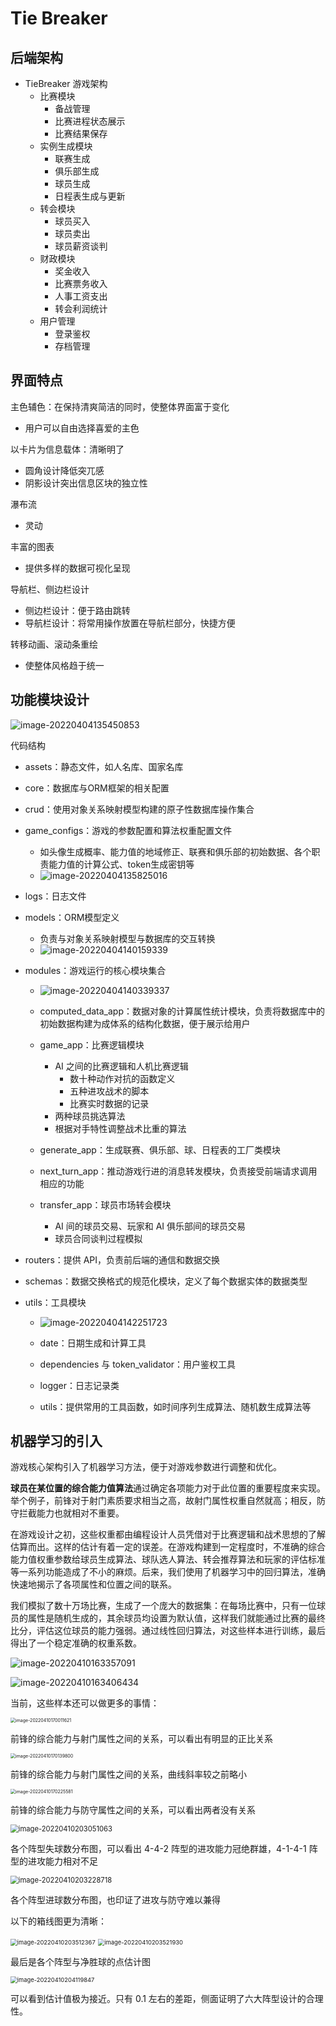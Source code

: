 



# Tie Breaker

## 后端架构

- TieBreaker 游戏架构
    - 比赛模块
        - 备战管理
        - 比赛进程状态展示
        - 比赛结果保存
    - 实例生成模块
        - 联赛生成
        - 俱乐部生成
        - 球员生成
        - 日程表生成与更新
    - 转会模块
        - 球员买入
        - 球员卖出
        - 球员薪资谈判
    - 财政模块
        - 奖金收入
        - 比赛票务收入
        - 人事工资支出
        - 转会利润统计
    - 用户管理
        - 登录鉴权
        - 存档管理

## 界面特点

主色辅色：在保持清爽简洁的同时，使整体界面富于变化

- 用户可以自由选择喜爱的主色

以卡片为信息载体：清晰明了

- 圆角设计降低突兀感
- 阴影设计突出信息区块的独立性

瀑布流

- 灵动

丰富的图表

- 提供多样的数据可视化呈现

导航栏、侧边栏设计

- 侧边栏设计：便于路由跳转
- 导航栏设计：将常用操作放置在导航栏部分，快捷方便

转移动画、滚动条重绘

- 使整体风格趋于统一

## 功能模块设计

![image-20220404135450853](https://markdown-1303167219.cos.ap-shanghai.myqcloud.com/image-20220404135450853.png)

代码结构

- assets：静态文件，如人名库、国家名库
- core：数据库与ORM框架的相关配置
- crud：使用对象关系映射模型构建的原子性数据库操作集合
- game_configs：游戏的参数配置和算法权重配置文件
    - 如头像生成概率、能力值的地域修正、联赛和俱乐部的初始数据、各个职责能力值的计算公式、token生成密钥等
    - ![image-20220404135825016](https://markdown-1303167219.cos.ap-shanghai.myqcloud.com/image-20220404135825016.png)

- logs：日志文件
- models：ORM模型定义
    - 负责与对象关系映射模型与数据库的交互转换
    - ![image-20220404140159339](https://markdown-1303167219.cos.ap-shanghai.myqcloud.com/image-20220404140159339.png)

- modules：游戏运行的核心模块集合

    - ![image-20220404140339337](https://markdown-1303167219.cos.ap-shanghai.myqcloud.com/image-20220404140339337.png)

    - computed_data_app：数据对象的计算属性统计模块，负责将数据库中的初始数据构建为成体系的结构化数据，便于展示给用户
    - game_app：比赛逻辑模块
        - AI 之间的比赛逻辑和人机比赛逻辑
            - 数十种动作对抗的函数定义
            - 五种进攻战术的脚本
            - 比赛实时数据的记录
        - 两种球员挑选算法
        - 根据对手特性调整战术比重的算法

    - generate_app：生成联赛、俱乐部、球、日程表的工厂类模块

    - next_turn_app：推动游戏行进的消息转发模块，负责接受前端请求调用相应的功能

    - transfer_app：球员市场转会模块
        - AI 间的球员交易、玩家和 AI 俱乐部间的球员交易
        - 球员合同谈判过程模拟

- routers：提供 API，负责前后端的通信和数据交换

- schemas：数据交换格式的规范化模块，定义了每个数据实体的数据类型

- utils：工具模块

    - ![image-20220404142251723](https://markdown-1303167219.cos.ap-shanghai.myqcloud.com/image-20220404142251723.png)

    - date：日期生成和计算工具
    - dependencies 与 token_validator：用户鉴权工具
    - logger：日志记录类
    - utils：提供常用的工具函数，如时间序列生成算法、随机数生成算法等

## 机器学习的引入

游戏核心架构引入了机器学习方法，便于对游戏参数进行调整和优化。

**球员在某位置的综合能力值算法**通过确定各项能力对于此位置的重要程度来实现。举个例子，前锋对于射门素质要求相当之高，故射门属性权重自然就高；相反，防守拦截能力也就相对不重要。

在游戏设计之初，这些权重都由编程设计人员凭借对于比赛逻辑和战术思想的了解估算而出。这样的估计有着一定的误差。在游戏构建到一定程度时，不准确的综合能力值权重参数给球员生成算法、球队选人算法、转会推荐算法和玩家的评估标准等一系列功能造成了不小的麻烦。后来，我们使用了机器学习中的回归算法，准确快速地揭示了各项属性和位置之间的联系。

我们模拟了数十万场比赛，生成了一个庞大的数据集：在每场比赛中，只有一位球员的属性是随机生成的，其余球员均设置为默认值，这样我们就能通过比赛的最终比分，评估这位球员的能力强弱。通过线性回归算法，对这些样本进行训练，最后得出了一个稳定准确的权重系数。

![image-20220410163357091](https://markdown-1303167219.cos.ap-shanghai.myqcloud.com/image-20220410163357091.png)

![image-20220410163406434](https://markdown-1303167219.cos.ap-shanghai.myqcloud.com/image-20220410163406434.png)

当前，这些样本还可以做更多的事情：

<img src="https://markdown-1303167219.cos.ap-shanghai.myqcloud.com/image-20220410170011621.png" alt="image-20220410170011621" style="zoom:50%;" />

前锋的综合能力与射门属性之间的关系，可以看出有明显的正比关系

<img src="https://markdown-1303167219.cos.ap-shanghai.myqcloud.com/image-20220410170139800.png" alt="image-20220410170139800" style="zoom:50%;" />

前锋的综合能力与射门属性之间的关系，曲线斜率较之前略小

<img src="https://markdown-1303167219.cos.ap-shanghai.myqcloud.com/image-20220410170225581.png" alt="image-20220410170225581" style="zoom:50%;" />

前锋的综合能力与防守属性之间的关系，可以看出两者没有关系

<img src="https://markdown-1303167219.cos.ap-shanghai.myqcloud.com/image-20220410203051063.png" alt="image-20220410203051063" style="zoom: 80%;" />

各个阵型失球数分布图，可以看出 4-4-2 阵型的进攻能力冠绝群雄，4-1-4-1 阵型的进攻能力相对不足

<img src="https://markdown-1303167219.cos.ap-shanghai.myqcloud.com/image-20220410203228718.png" alt="image-20220410203228718" style="zoom:80%;" />

各个阵型进球数分布图，也印证了进攻与防守难以兼得

以下的箱线图更为清晰：

<img src="https://markdown-1303167219.cos.ap-shanghai.myqcloud.com/image-20220410203512367.png" alt="image-20220410203512367" style="zoom:67%;" />

<img src="https://markdown-1303167219.cos.ap-shanghai.myqcloud.com/image-20220410203521930.png" alt="image-20220410203521930" style="zoom:67%;" />

最后是各个阵型与净胜球的点估计图

<img src="https://markdown-1303167219.cos.ap-shanghai.myqcloud.com/image-20220410204119847.png" alt="image-20220410204119847" style="zoom:67%;" />

可以看到估计值极为接近。只有 0.1 左右的差距，侧面证明了六大阵型设计的合理性。
